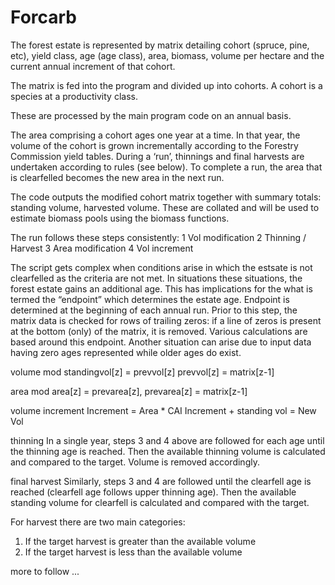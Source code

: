 # Forcarb

The forest estate is represented by matrix detailing cohort (spruce, pine, etc), yield class, age (age class), area, biomass, volume per hectare and the current annual increment of that cohort.

The matrix is fed into the program and divided up into cohorts. A cohort is a species at a productivity class.

These are processed by the main program code on an annual basis.

The area comprising a cohort ages one year at a time. In that year, the volume of the cohort is grown incrementally according to the Forestry Commission yield tables. During a ‘run’, thinnings and final harvests are undertaken according to rules (see below). To complete a run, the area that is clearfelled becomes the new area in the next run.

The code outputs the modified cohort matrix together with summary totals: standing volume, harvested volume. These are collated and will be used to estimate biomass pools using the biomass functions.

The run follows these steps consistently:
1 Vol modification 
2 Thinning / Harvest
3 Area modification
4 Vol increment

The script gets complex when conditions arise in which the estsate is not clearfelled as the criteria are not met. In situations these situations, the forest estate gains an additional age. This has implications for the what is termed the “endpoint” which determines the estate age. Endpoint is determined at the beginning of each annual run. Prior to this step, the matrix data is checked for rows of trailing zeros: if a line of zeros is present at the bottom (only) of the matrix, it is removed. Various calculations are based around this endpoint. 
Another situation can arise due to input data having zero ages represented while older ages do exist. 

volume mod
standingvol[z] = prevvol[z]
prevvol[z] = matrix[z-1]

area mod
area[z] = prevarea[z], 
prevarea[z] = matrix[z-1]

volume increment
Increment = Area * CAI
Increment + standing vol = New Vol

thinning
In a single year, steps 3 and 4 above are followed for each age until the thinning age is reached. Then the available thinning volume is calculated and compared to the target. Volume is removed accordingly. 

final harvest
Similarly, steps 3 and 4 are followed until the clearfell age is reached (clearfell age follows upper thinning age). Then the available standing volume for clearfell is calculated and compared with the target.

For harvest there are two main categories:
1) If the target harvest is greater than the available volume
2) If the target harvest is less than the available volume

more to follow ...


